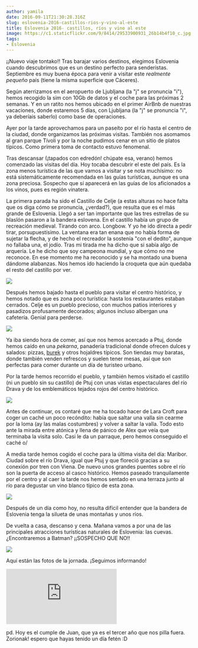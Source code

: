 ```yaml
---
author: yamila
date: 2016-09-11T21:30:28.316Z
slug: eslovenia-2016-castillos-rios-y-vino-al-este
title: Eslovenia 2016- castillos, ríos y vino al este
image: https://c1.staticflickr.com/9/8414/29533900931_26b14b4f10_c.jpg
tags:
- Eslovenia
---
```


¡¡Nuevo viaje tontako!! Tras barajar varios destinos, elegimos Eslovenia cuando descubrimos que es un destino perfecto para senderistas. Septiembre es muy buena época para venir a visitar este <em>realmente pequeño</em> país (tiene la misma superficie que Cáceres).

Según aterrizamos en el aeropuerto de Ljubljana (la "j" se pronuncia "i"), hemos recogido la sim con 10Gb de datos y el coche para las próximas 2 semanas. Y en un ratito nos hemos ubicado en el primer AirBnb de nuestras vacaciones, donde estaremos 5 días, con Ljubljana (la "j" se pronuncia "i", ya deberíais saberlo) como base de operaciones.

Ayer por la tarde aprovechamos para un paseíto por el río hasta el centro de la ciudad, donde organizamos las próximas visitas. También nos asomamos al gran parque Tívoli y por la noche pudimos cenar en un sitio de platos típicos. Como primera toma de contacto estuvo fenomenal.

Tras descansar (¡tapados con edredón! chúpate esa, verano) hemos comenzado las visitas del día. Hoy tocaba descubrir el este del país. Es la zona menos turística de las que vamos a visitar y se nota muchísimo: no está sistemáticamente recomendada en las guías turísticas, aunque es una zona preciosa. Sospecho que sí aparecerá en las guías de los aficionados a los vinos, pues es región vinatera.

La primera parada ha sido el Castillo de Celje (a estas alturas no hace falta que os diga cómo se pronuncia, ¿verdad?), que resulta que es el más grande de Eslovenia. Llegó a ser tan importante que las tres estrellas de su blaslón pasaron a la bandera eslovena. En el castillo había un grupo de recreación medieval. Tirando con arco. Longbow. Y yo he ido directa a pedir tirar, porsupuestísimo. La ventana era tan enana que no había forma de sujetar la flecha, y de hecho el recreador la sostenía "con el dedito", aunque no fallaba una, el jodío. Tras mi tirada me ha dicho que si sabía algo de arquería. Le he dicho que soy campeona mundial, y que cómo no me reconoce. En ese momento me ha reconocido y se ha montado una buena dándome alabanzas. Nos hemos ido haciendo la croqueta que aún quedaba el resto del castillo por ver.

<img src="https://c1.staticflickr.com/9/8414/29533900931_26b14b4f10_c.jpg" />

Después hemos bajado hasta el pueblo para visitar el centro histórico, y hemos notado que es zona poco turística: hasta los restaurantes estaban cerrados. Celje es un pueblo precioso, con muchos patios interiores y pasadizos profusamente decorados; algunos incluso albergan una cafetería. Genial para perderse.

<img src="https://c1.staticflickr.com/9/8338/29533943971_c3f76e526b_c.jpg" />

Ya iba siendo hora de comer, así que nos hemos acercado a Ptuj, donde hemos caído en una <em>pekarna</em>, panadería tradicional donde ofrecen dulces y salados: pizzas, <a href="https://www.google.si/search?q=burek&client=ms-android-oneplus&prmd=ivmn&source=lnms&tbm=isch&sa=X&ved=0ahUKEwjWuvbGkojPAhVGVxoKHQOXAOoQ_AUIBygB&biw=360&bih=560" target="_new">burek</a> y otros hojaldres típicos. Son tiendas muy baratas, donde también venden refrescos y suelen tener mesas, así que son perfectas para comer durante un día de turisteo urbano.

Por la tarde hemos recorrido el pueblo, y también hemos visitado el castillo (ni un pueblo sin su castillo) de Ptuj con unas vistas espectaculares del río Drava y de los emblemáticos tejados rojos del centro histórico.

<img src="https://c1.staticflickr.com/9/8228/28990957573_c9de62578c_c.jpg" />

Antes de continuar, os contaré que me ha tocado hacer de Lara Croft para coger un caché un poco recóndito: había que saltar una valla sin cearme por la loma (ay las malas costumbres) y volver a saltar la valla. Todo esto ante la mirada entre atónica y llena de pánico de Alex que veía que terminaba la visita solo. Casi le da un parraque, pero hemos conseguido el caché o/

A media tarde hemos cogido el coche para la última visita del día: Maribor. Ciudad sobre el río Drava, igual que Ptuj y que floreció gracias a su conexión por tren con Viena. De nuevo unos grandes puentes sobre el río son la puerta de acceso al casco histórico. Hemos paseado tranquilamente por el centro y al caer la tarde nos hemos sentado en una terraza junto al río para degustar un vino blanco típico de esta zona.

<img src="https://c1.staticflickr.com/9/8457/29324578450_08317a9727_c.jpg" />

Después de un día como hoy, no resulta difícil entender que la bandera de Eslovenia tenga la silueta de unas montañas y unos ríos.

De vuelta a casa, descanso y  cena. Mañana vamos a por una de las principales atracciones turísticas naturales de Eslovenia: las cuevas. ¿Encontraremos a Batman? ¡¡SOSPECHO QUE NO!!

<img src="https://c1.staticflickr.com/9/8495/29326109280_f8a5737429_c.jpg" />

Aquí están las fotos de la jornada. ¡Seguimos informando!

<div class='embed-container'><iframe src='https://www.flickr.com/photos/125687915@N08/albums/72157670466019873/player' frameborder='0' allowfullscreen webkitallowfullscreen mozallowfullscreen oallowfullscreen msallowfullscreen></iframe></div>

pd. Hoy es el cumple de Juan, que ya es el tercer año que nos pilla fuera. Zorionak! espero que hayas tenido un día fetén :D